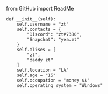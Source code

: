 from GitHub import ReadMe

    def __init__(self):
        self.username = "zt"
        self.contacts = {
            "Discord": "zt#7380",
            "Snapchat": "yea.zt"
        }
        self.alises = [
            "zt",
            "daddy zt"
        ]
        self.location = "LA"
        self.age = "15"
        self.occupation = "money $$"
        self.operating_system = "Windows"
